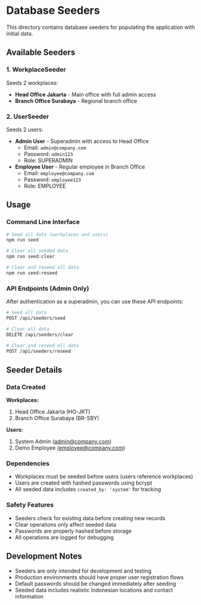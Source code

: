 # Database Seeders

This directory contains database seeders for populating the application with initial data.

## Available Seeders

### 1. WorkplaceSeeder
Seeds 2 workplaces:
- **Head Office Jakarta** - Main office with full admin access
- **Branch Office Surabaya** - Regional branch office

### 2. UserSeeder
Seeds 2 users:
- **Admin User** - Superadmin with access to Head Office
  - Email: `admin@company.com`
  - Password: `admin123`
  - Role: SUPERADMIN
- **Employee User** - Regular employee in Branch Office
  - Email: `employee@company.com`
  - Password: `employee123`
  - Role: EMPLOYEE

## Usage

### Command Line Interface

```bash
# Seed all data (workplaces and users)
npm run seed

# Clear all seeded data
npm run seed:clear

# Clear and reseed all data
npm run seed:reseed
```

### API Endpoints (Admin Only)

After authentication as a superadmin, you can use these API endpoints:

```bash
# Seed all data
POST /api/seeders/seed

# Clear all data
DELETE /api/seeders/clear

# Clear and reseed all data
POST /api/seeders/reseed
```

## Seeder Details

### Data Created

**Workplaces:**
1. Head Office Jakarta (HO-JKT)
2. Branch Office Surabaya (BR-SBY)

**Users:**
1. System Admin (admin@company.com)
2. Demo Employee (employee@company.com)

### Dependencies

- Workplaces must be seeded before users (users reference workplaces)
- Users are created with hashed passwords using bcrypt
- All seeded data includes `created_by: 'system'` for tracking

### Safety Features

- Seeders check for existing data before creating new records
- Clear operations only affect seeded data
- Passwords are properly hashed before storage
- All operations are logged for debugging

## Development Notes

- Seeders are only intended for development and testing
- Production environments should have proper user registration flows
- Default passwords should be changed immediately after seeding
- Seeded data includes realistic Indonesian locations and contact information
